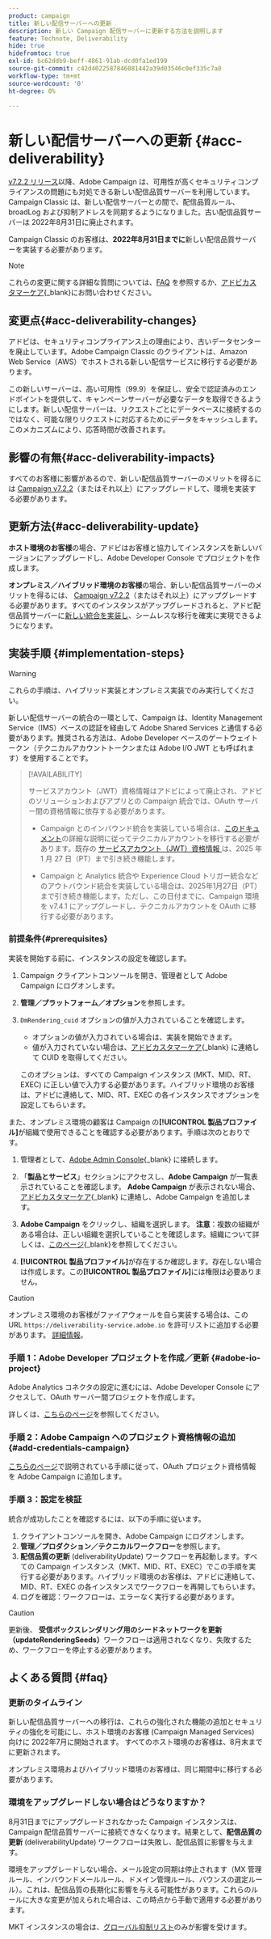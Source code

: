 ```yaml
---
product: campaign
title: 新しい配信サーバーへの更新
description: 新しい Campaign 配信サーバーに更新する方法を説明します
feature: Technote, Deliverability
hide: true
hidefromtoc: true
exl-id: bc62ddb9-beff-4861-91ab-dcd0fa1ed199
source-git-commit: c42d4022587846081442a39d03546c0ef335c7a0
workflow-type: tm+mt
source-wordcount: '0'
ht-degree: 0%

---
```


# 新しい配信サーバーへの更新 {#acc-deliverability}

[v7.2.2 リリース](../../rn/using/latest-release.md#release-7-2-2)以降、Adobe Campaign は、可用性が高くセキュリティコンプライアンスの問題にも対処できる新しい配信品質サーバーを利用しています。Campaign Classic は、新しい配信サーバーとの間で、配信品質ルール、broadLog および抑制アドレスを同期するようになりました。古い配信品質サーバーは 2022年8月31日に廃止されます。

Campaign Classic のお客様は、**2022年8月31日までに**&#x200B;新しい配信品質サーバーを実装する必要があります。

>[!NOTE]
>
>これらの変更に関する詳細な質問については、[FAQ](#faq) を参照するか、[アドビカスタマーケア](https://helpx.adobe.com/jp/enterprise/admin-guide.html/enterprise/using/support-for-experience-cloud.ug.html){_blank}にお問い合わせください。
>

## 変更点{#acc-deliverability-changes}

アドビは、セキュリティコンプライアンス上の理由により、古いデータセンターを廃止しています。Adobe Campaign Classic のクライアントは、Amazon Web Service（AWS）でホストされる新しい配信サービスに移行する必要があります。

この新しいサーバーは、高い可用性（99.9）を保証し、安全で認証済みのエンドポイントを提供して、キャンペーンサーバーが必要なデータを取得できるようにします。新しい配信サーバーは、リクエストごとにデータベースに接続するのではなく、可能な限りリクエストに対応するためにデータをキャッシュします。このメカニズムにより、応答時間が改善されます。

## 影響の有無{#acc-deliverability-impacts}

すべてのお客様に影響があるので、新しい配信品質サーバーのメリットを得るには [Campaign v7.2.2](../../rn/using/latest-release.md#release-7-2-2)（またはそれ以上）にアップグレードして、環境を実装する必要があります。

## 更新方法{#acc-deliverability-update}

**ホスト環境のお客様**&#x200B;の場合、アドビはお客様と協力してインスタンスを新しいバージョンにアップグレードし、Adobe Developer Console でプロジェクトを作成します。

**オンプレミス／ハイブリッド環境のお客様**&#x200B;の場合、新しい配信品質サーバーのメリットを得るには、 [Campaign v7.2.2](../../rn/using/latest-release.md#release-7-2-2)（またはそれ以上）にアップグレードする必要があります。すべてのインスタンスがアップグレードされると、アドビ配信品質サーバーに[新しい統合を実装し](#implementation-steps)、シームレスな移行を確実に実現できるようになります。

## 実装手順 {#implementation-steps}

>[!WARNING]
>
>これらの手順は、ハイブリッド実装とオンプレミス実装でのみ実行してください。

新しい配信サーバーの統合の一環として、Campaign は、Identity Management Service（IMS）ベースの認証を経由して Adobe Shared Services と通信する必要があります。推奨される方法は、Adobe Developer ベースのゲートウェイトークン（テクニカルアカウントトークンまたは Adobe I/O JWT とも呼ばれます）を使用することです。

>[!AVAILABILITY]
>
> サービスアカウント（JWT）資格情報はアドビによって廃止され、アドビのソリューションおよびアプリとの Campaign 統合では、OAuth サーバー間の資格情報に依存する必要があります。</br>
>
> * Campaign とのインバウンド統合を実装している場合は、[このドキュメント](https://developer.adobe.com/developer-console/docs/guides/authentication/ServerToServerAuthentication/migration/#_blank)の詳細な説明に従ってテクニカルアカウントを移行する必要があります。既存の [ サービスアカウント（JWT）資格情報 ](../../integrations/using/oauth-technical-account.md) は、2025 年 1 月 27 日（PT）まで引き続き機能します。</br>
>
> * Campaign と Analytics 統合や Experience Cloud トリガー統合などのアウトバウンド統合を実装している場合は、2025年1月27日（PT）まで引き続き機能します。ただし、この日付までに、Campaign 環境を v7.4.1 にアップグレードし、テクニカルアカウントを OAuth に移行する必要があります。

### 前提条件{#prerequisites}

実装を開始する前に、インスタンスの設定を確認します。

1. Campaign クライアントコンソールを開き、管理者として Adobe Campaign にログオンします。
1. **管理／プラットフォーム／オプション**&#x200B;を参照します。
1. `DmRendering_cuid` オプションの値が入力されていることを確認します。

   * オプションの値が入力されている場合は、実装を開始できます。
   * 値が入力されていない場合は、[アドビカスタマーケア](https://helpx.adobe.com/jp/enterprise/admin-guide.html/enterprise/using/support-for-experience-cloud.ug.html){_blank} に連絡して CUID を取得してください。

   このオプションは、すべての Campaign インスタンス (MKT、MID、RT、EXEC) に正しい値で入力する必要があります。ハイブリッド環境のお客様は、アドビに連絡して、MID、RT、EXEC の各インスタンスでオプションを設定してもらいます。

また、オンプレミス環境の顧客は Campaign の&#x200B;**[!UICONTROL 製品プロファイル]**&#x200B;が組織で使用できることを確認する必要があります。手順は次のとおりです。

1. 管理者として、[Adobe Admin Console](https://adminconsole.adobe.com/){_blank} に接続します。
1. 「**製品とサービス**」セクションにアクセスし、**Adobe Campaign** が一覧表示されていることを確認します。
**Adobe Campaign** が表示されない場合、[アドビカスタマーケア](https://helpx.adobe.com/jp/enterprise/admin-guide.html/enterprise/using/support-for-experience-cloud.ug.html){_blank} に連絡し、Adobe Campaign を追加します。
1. **Adobe Campaign** をクリックし、組織を選択します。
   **注意**：複数の組織がある場合は、正しい組織を選択していることを確認します。組織について詳しくは、[このページ](https://experienceleague.adobe.com/docs/control-panel/using/faq.html?lang=ja#ims-org-id){_blank}を参照してください。

1. **[!UICONTROL 製品プロファイル]**&#x200B;が存在するか確認します。存在しない場合は作成します。この&#x200B;**[!UICONTROL 製品プロファイル]**&#x200B;には権限は必要ありません。 


>[!CAUTION]
>
>オンプレミス環境のお客様がファイアウォールを自ら実装する場合は、この URL `https://deliverability-service.adobe.io` を許可リストに追加する必要があります。 [詳細情報](../../installation/using/url-permissions.md)。


### 手順 1：Adobe Developer プロジェクトを作成／更新 {#adobe-io-project}

Adobe Analytics コネクタの設定に進むには、Adobe Developer Console にアクセスして、OAuth サーバー間プロジェクトを作成します。

詳しくは、[こちらのページ](../../integrations/using/oauth-technical-account.md#oauth-service)を参照してください。

### 手順 2：Adobe Campaign へのプロジェクト資格情報の追加 {#add-credentials-campaign}

[こちらのページ](../../integrations/using/oauth-technical-account.md#add-credentials)で説明されている手順に従って、OAuth プロジェクト資格情報を Adobe Campaign に追加します。

### 手順 3：設定を検証

統合が成功したことを確認するには、以下の手順に従います。

1. クライアントコンソールを開き、Adobe Campaign にログオンします。
1. **管理／プロダクション／テクニカルワークフロー**&#x200B;を参照します。
1. **配信品質の更新** (deliverabilityUpdate) ワークフローを再起動します。すべての Campaign インスタンス（MKT、MID、RT、EXEC）でこの手順を実行する必要があります。ハイブリッド環境のお客様は、アドビに連絡して、MID、RT、EXEC の各インスタンスでワークフローを再開してもらいます。
1. ログを確認：ワークフローは、エラーなく実行する必要があります。

>[!CAUTION]
>
>更新後、 **受信ボックスレンダリング用のシードネットワークを更新（updateRenderingSeeds）**&#x200B;ワークフローは適用されなくなり、失敗するため、ワークフローを停止する必要があります。

## よくある質問 {#faq}

### 更新のタイムライン

新しい配信品質サーバーへの移行は、これらの強化された機能の追加とセキュリティの強化を可能にし、ホスト環境のお客様 (Campaign Managed Services) 向けに 2022年7月に開始されます。 すべてのホスト環境のお客様は、8月末までに更新されます。

オンプレミス環境およびハイブリッド環境のお客様は、同じ期間中に移行する必要があります。

### 環境をアップグレードしない場合はどうなりますか？

8月31日までにアップグレードされなかった Campaign インスタンスは、Campaign 配信品質サーバーに接続できなくなります。結果として、**配信品質の更新** (deliverabilityUpdate) ワークフローは失敗し、配信品質に影響を与えます。

環境をアップグレードしない場合、メール設定の同期は停止されます（MX 管理ルール、インバウンドメールルール、ドメイン管理ルール、バウンスの選定ルール）。これは、配信品質の長期化に影響を与える可能性があります。これらのルールに大きな変更が加えられた場合は、この時点から手動で適用する必要があります。

MKT インスタンスの場合は、[グローバル抑制リスト](../../campaign-opt/using/filtering-rules.md#default-deliverability-exclusion-rules)のみが影響を受けます。
